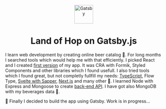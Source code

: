 <p align="center">
  <a href="https://www.gatsbyjs.org">
    <img alt="Gatsby" src="https://www.gatsbyjs.org/monogram.svg" width="60" />
  </a>
</p>
<h1 align="center">
  Land of Hop on Gatsby.js
</h1>

I learn web development by creating online beer catalog 🍻. For long months I searched tools which would help me with that efficiently. I picked React and I created [first version](https://github.com/tomekrozalski/landofhop) of my app. It was CRA with Formik, Styled Components and other libraries which I found usefull. I also tried tools which I found great, but not completly fullfill my needs: [TypeScript](https://github.com/tomekrozalski/landofhop-ts), Flow Type, [Svelte with Sapper](https://github.com/tomekrozalski/landofhop-svelte), [Next.js](https://github.com/tomekrozalski/landofhop-nextjs) and many other 🔨. I learned Node with Express and Mongoose to create [back-end API](https://github.com/tomekrozalski/landofhop-back). I have got also MongoDB with my beverages data 💾.  
  
🚀 Finally I decided to build the app using Gatsby. Work is in progress…
